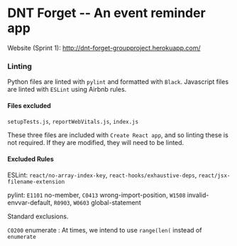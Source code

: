 # DNT Forget -- An event reminder app

Website (Sprint 1): http://dnt-forget-groupproject.herokuapp.com/

### Linting

Python files are linted with `pylint` and formatted with `Black`. Javascript files are linted with `ESLint` using Airbnb rules.

#### Files excluded

`setupTests.js`, `reportWebVitals.js`, `index.js`

These three files are included with `Create React app`, and so linting these is not required. If they are modified, they will need to be linted.

#### Excluded Rules

ESLint:
`react/no-array-index-key`, `react-hooks/exhaustive-deps`, `react/jsx-filename-extension`

pylint:
`E1101` no-member, `C0413` wrong-import-position, `W1508` invalid-envvar-default, `R0903`, `W0603` global-statement

Standard exclusions.

`C0200` enumerate : At times, we intend to use `range(len(` instead of `enumerate`
